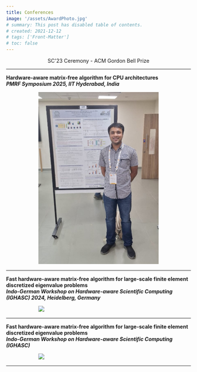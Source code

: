```yaml
---
title: Conferences
image: '/assets/AwardPhoto.jpg'
# summary: This post has disabled table of contents.
# created: 2021-12-12
# tags: ['Front-Matter']
# toc: false
---
```


<p style="text-align:center;">SC'23 Ceremony - ACM Gordon Bell Prize</p>

---

**Hardware-aware matrix-free algorithm for CPU architectures** <br>
**_PMRF Symposium 2025, IIT Hyderabad, India_**

<div style="width:65%; margin: auto;">
<img src="/assets/pmrf_symposium.jpg"/>
</div>

---

**Fast hardware-aware matrix-free algorithm for large-scale finite element discretized eigenvalue problems** <br>
**_Indo-German Workshop on Hardware-aware Scientific Computing (IGHASC) 2024, Heidelberg, Germany_**

<div style="width:65%; margin: auto;">
<img src="/assets/ighasc.png"/>
</div>

---

**Fast hardware-aware matrix-free algorithm for large-scale finite element discretized eigenvalue problems** <br>
**_Indo-German Workshop on Hardware-aware Scientific Computing (IGHASC)_**

<div style="width:65%; margin: auto;">
<img src="/assets/ighasc.png"/>
</div>

---
